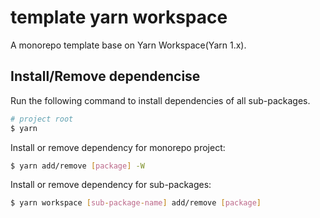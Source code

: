 # template yarn workspace

A monorepo template base on Yarn Workspace(Yarn 1.x).

## Install/Remove dependencise

Run the following command to install dependencies of all sub-packages.
```bash
# project root
$ yarn
```

Install or remove dependency for monorepo project:
```bash
$ yarn add/remove [package] -W
```

Install or remove dependency for sub-packages:
```bash
$ yarn workspace [sub-package-name] add/remove [package]
```
